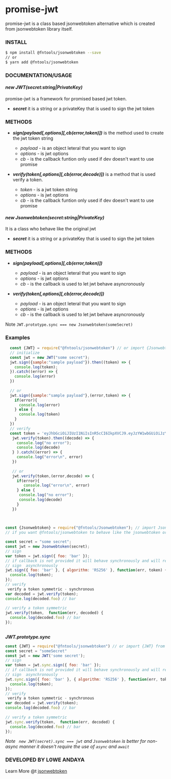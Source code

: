 # promise-jwt
promise-jwt is a class based jsonwebtoken alternative which is created from jsonwebtoken library itself.

### INSTALL 
```bash 
$ npm install @fntools/jsonwebtoken --save
// or 
$ yarn add @fntools/jsonwebtoken
```

### DOCUMENTATION/USAGE

#### *new JWT(secret:string|PrivateKey)*

promise-jwt is a framework for promised based jwt token.

- ***secret***
  it is a string or a privateKey that is used to sign the jwt token

### METHODS
    
- ***sign(payload[,options][,cb(error,token)])***
  is the method used to create the jwt token string
  * *payload* - is an object leteral that you want to sign
  * *options* - is jwt options
  * *cb* - is the callback funtion only used if dev doesn't want to use promise

- ***verify(token[,options][,cb(error,decode)])*** 
  is a method that is used verify a token.
  * *token* - is a jwt token string
  * *options* - is jwt options
  * *cb* - is the callback funtion only used if dev doesn't want to use promise
  



#### *new Jsonwebtoken(secret:string|PrivateKey)*
It is a class who behave like the original jwt 

- ***secret***
  it is a string or a privateKey that is used to sign the jwt token
### METHODS
- ***sign(payload[,options][,cb(error,token)])***
  * *payload* - is an object leteral that you want to sign
  * *options* - is jwt options
  * *cb* - is the callback is used to let jwt behave asyncronously
  
- ***verify(token[,options][,cb(error,decode)])***
  * *payload* - is an object leteral that you want to sign
  * *options* - is jwt options
  * *cb* - is the callback is used to let jwt behave asyncronously


Note ``JWT.prototype.sync === new Jsonwebtoken(someSecret)``

### Examples
```javascript 
  const {JWT} = require("@fntools/jsonwebtoken") // or import {Jsonwebtoken} from "@fntools/jsonwebtoken"
  // initialize 
  const jwt = new JWT("some secret");
  jwt.sign({sample:"sample payload"}).then((token) => {
    console.log(token);
  }).catch((error) => {
    console.log(error)
  })
  
  // or 
  jwt.sign({sample:"sample payload"},(error,token) => {
    if(error){
      console.log(error)
    } else {
      console.log(token)
    }
  })
  // verify 
  const token = 'eyJhbGciOiJIUzI1NiIsInR5cCI6IkpXVCJ9.eyJzYW1wbGUiOiJzYW1wbGUgcGF5bG9hZCIsImlhdCI6MTY3MDY3NDQ3Nn0.g8bh59r5qwB6u-Lb5X38R_wr5xELUpdqVffRIwoyc9c'
   jwt.verify(token).then((decode) => {
     console.log("no error");
     console.log(decode)
   } ).catch((error) => {
     console.log("error\n", error)
   })
   
   // or 
   jwt.verify(token,(error,decode) => {
     if(error){
        console.log("error\n", error)
     } else {
      console.log("no error");
      console.log(decode)
     }
   })
   
  
```

```javascript 
const {Jsonwebtoken} = require("@fntools/Jsonwebtoken"); // import Jsonwebtoken from "@fntools/Jsonwebtoken"
// if you want @fntools/jsonwebtoken to behave like the jsonwebtoken original library you will use Jsonwebtoken or JWT.sync ;

const secret = "some secret";
const jwt = new Jsonwebtoken(secret);
// sign 
var token = jwt.sign({ foo: 'bar' }); 
// if callback is not provided it will behave synchronously and will return jwt string
// sign  asynchronously 
jwt.sign({ foo: 'bar' }, { algorithm: 'RS256' }, function(err, token) {
  console.log(token);
});
// verify
 verify a token symmetric - synchronous
var decoded = jwt.verify(token);
console.log(decoded.foo) // bar
 
// verify a token symmetric
jwt.verify(token,  function(err, decoded) {
  console.log(decoded.foo) // bar
});
 
```

***JWT.prototype.sync***
```javascript
const {JWT} = require("@fntools/jsonwebtoken") // or import {JWT} from "@fntools/j"
const secret = "someSecret"
const jwt = new JWT('some secret');
// sign 
var token = jwt.sync.sign({ foo: 'bar' }); 
// if callback is not provided it will behave synchronously and will return jwt string
// sign  asynchronously 
jwt.sync.sign({ foo: 'bar' }, { algorithm: 'RS256' }, function(err, token) {
  console.log(token);
});
// verify
 verify a token symmetric - synchronous
var decoded = jwt.verify(token);
console.log(decoded.foo) // bar
 
// verify a token symmetric
jwt.sync.verify(token,  function(err, decoded) {
  console.log(decoded.foo) // bar
});

```
*Note `` new JWT(secret).sync === jwt`` and ``Jsonwebtoken`` is better for non-async manner 
it doesn't require the use of `async` and  `await`*
### DEVELOPED BY L0WE ANDAYA

Learn More @t [jsonwebtoken](https://www.npmjs.com/package/jsonwebtoken) 

